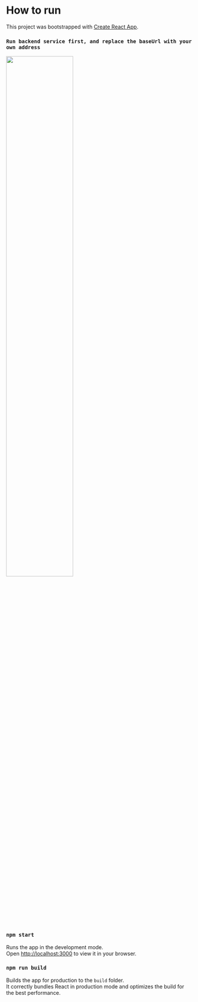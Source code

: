 # How to run

This project was bootstrapped with [Create React App](https://github.com/facebook/create-react-app).

### `Run backend service first, and replace the baseUrl with your own address`
<img src=/img/http.jpeg height=60% width=60%/>

### `npm start`
Runs the app in the development mode.\
Open [http://localhost:3000](http://localhost:3000) to view it in your browser.

### `npm run build`

Builds the app for production to the `build` folder.\
It correctly bundles React in production mode and optimizes the build for the best performance.

